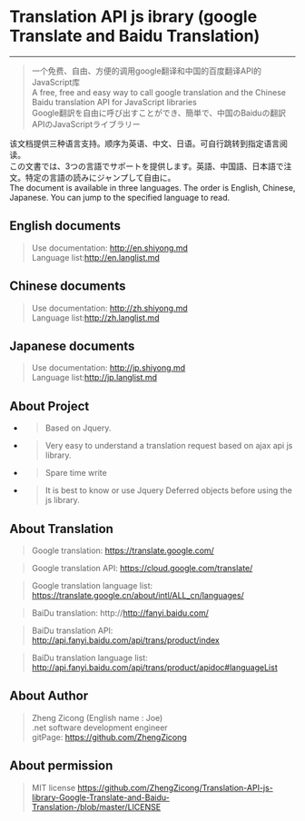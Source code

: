 # Translation API js ibrary (google Translate and Baidu Translation)

***

>  一个免费、自由、方便的调用google翻译和中国的百度翻译API的JavaScript库
<br/> A free, free and easy way to call google translation and the Chinese Baidu translation API for JavaScript libraries
<br/> Google翻訳を自由に呼び出すことができ、簡単で、中国のBaiduの翻訳APIのJavaScriptライブラリー

> 
该文档提供三种语言支持。顺序为英语、中文、日语。可自行跳转到指定语言阅读。
<br/> この文書では、3つの言語でサポートを提供します。英語、中国語、日本語で注文。特定の言語の読みにジャンプして自由に。
<br/> The document is available in three languages. The order is English, Chinese, Japanese. You can jump to the specified language to read.

## English documents
> Use documentation: http://en.shiyong.md <br/>
> Language list:http://en.langlist.md

## Chinese documents
> Use documentation: http://zh.shiyong.md <br/>
> Language list:http://zh.langlist.md

## Japanese documents
> Use documentation: http://jp.shiyong.md <br/>
> Language list:http://jp.langlist.md

## About Project
* > Based on Jquery.
* > Very easy to understand a translation request based on ajax api js library.
* > Spare time write
* > It is best to know or use Jquery Deferred objects before using the js library.

## About Translation
> Google translation:
    https://translate.google.com/
    
> Google translation API<Official charges>:
    https://cloud.google.com/translate/
    
> Google translation language list:
    https://translate.google.cn/about/intl/ALL_cn/languages/
    
> BaiDu translation:
    http://http://fanyi.baidu.com/
    
> BaiDu translation API<Free limit>:
    http://api.fanyi.baidu.com/api/trans/product/index
    
> BaiDu translation language list:
    http://api.fanyi.baidu.com/api/trans/product/apidoc#languageList
    

## About Author
> Zheng Zicong (English name : Joe)
<br/> .net software development engineer
<br/> gitPage: https://github.com/ZhengZicong

## About permission
> MIT license
https://github.com/ZhengZicong/Translation-API-js-library-Google-Translate-and-Baidu-Translation-/blob/master/LICENSE


